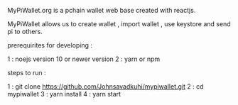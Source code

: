 MyPiWallet.org is a pchain wallet web base created with reactjs. 

MyPiWallet allows us to create wallet , import wallet , use keystore and send pi to others.


prerequirites for developing : 

1 : noejs version 10 or newer version 
2 : yarn or npm  

steps to run : 

1 : git clone https://github.com/Johnsavadkuhi/mypiwallet.git 
2 : cd mypiwallet 
3 : yarn install 
4 : yarn start 



